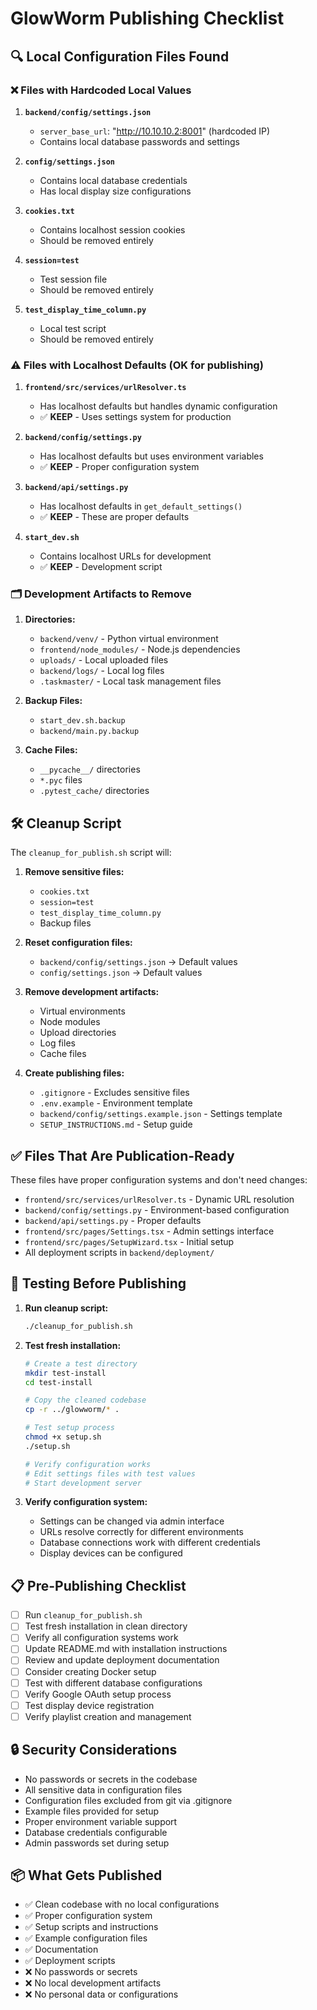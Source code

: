 # GlowWorm Publishing Checklist

## 🔍 Local Configuration Files Found

### ❌ Files with Hardcoded Local Values

1. **`backend/config/settings.json`**
   - `server_base_url`: "http://10.10.10.2:8001" (hardcoded IP)
   - Contains local database passwords and settings

2. **`config/settings.json`**
   - Contains local database credentials
   - Has local display size configurations

3. **`cookies.txt`**
   - Contains localhost session cookies
   - Should be removed entirely

4. **`session=test`**
   - Test session file
   - Should be removed entirely

5. **`test_display_time_column.py`**
   - Local test script
   - Should be removed entirely

### ⚠️ Files with Localhost Defaults (OK for publishing)

1. **`frontend/src/services/urlResolver.ts`**
   - Has localhost defaults but handles dynamic configuration
   - ✅ **KEEP** - Uses settings system for production

2. **`backend/config/settings.py`**
   - Has localhost defaults but uses environment variables
   - ✅ **KEEP** - Proper configuration system

3. **`backend/api/settings.py`**
   - Has localhost defaults in `get_default_settings()`
   - ✅ **KEEP** - These are proper defaults

4. **`start_dev.sh`**
   - Contains localhost URLs for development
   - ✅ **KEEP** - Development script

### 🗂️ Development Artifacts to Remove

1. **Directories:**
   - `backend/venv/` - Python virtual environment
   - `frontend/node_modules/` - Node.js dependencies
   - `uploads/` - Local uploaded files
   - `backend/logs/` - Local log files
   - `.taskmaster/` - Local task management files

2. **Backup Files:**
   - `start_dev.sh.backup`
   - `backend/main.py.backup`

3. **Cache Files:**
   - `__pycache__/` directories
   - `*.pyc` files
   - `.pytest_cache/` directories

## 🛠️ Cleanup Script

The `cleanup_for_publish.sh` script will:

1. **Remove sensitive files:**
   - `cookies.txt`
   - `session=test`
   - `test_display_time_column.py`
   - Backup files

2. **Reset configuration files:**
   - `backend/config/settings.json` → Default values
   - `config/settings.json` → Default values

3. **Remove development artifacts:**
   - Virtual environments
   - Node modules
   - Upload directories
   - Log files
   - Cache files

4. **Create publishing files:**
   - `.gitignore` - Excludes sensitive files
   - `.env.example` - Environment template
   - `backend/config/settings.example.json` - Settings template
   - `SETUP_INSTRUCTIONS.md` - Setup guide

## ✅ Files That Are Publication-Ready

These files have proper configuration systems and don't need changes:

- `frontend/src/services/urlResolver.ts` - Dynamic URL resolution
- `backend/config/settings.py` - Environment-based configuration
- `backend/api/settings.py` - Proper defaults
- `frontend/src/pages/Settings.tsx` - Admin settings interface
- `frontend/src/pages/SetupWizard.tsx` - Initial setup
- All deployment scripts in `backend/deployment/`

## 🚀 Testing Before Publishing

1. **Run cleanup script:**
   ```bash
   ./cleanup_for_publish.sh
   ```

2. **Test fresh installation:**
   ```bash
   # Create a test directory
   mkdir test-install
   cd test-install
   
   # Copy the cleaned codebase
   cp -r ../glowworm/* .
   
   # Test setup process
   chmod +x setup.sh
   ./setup.sh
   
   # Verify configuration works
   # Edit settings files with test values
   # Start development server
   ```

3. **Verify configuration system:**
   - Settings can be changed via admin interface
   - URLs resolve correctly for different environments
   - Database connections work with different credentials
   - Display devices can be configured

## 📋 Pre-Publishing Checklist

- [ ] Run `cleanup_for_publish.sh`
- [ ] Test fresh installation in clean directory
- [ ] Verify all configuration systems work
- [ ] Update README.md with installation instructions
- [ ] Review and update deployment documentation
- [ ] Consider creating Docker setup
- [ ] Test with different database configurations
- [ ] Verify Google OAuth setup process
- [ ] Test display device registration
- [ ] Verify playlist creation and management

## 🔒 Security Considerations

- No passwords or secrets in the codebase
- All sensitive data in configuration files
- Configuration files excluded from git via .gitignore
- Example files provided for setup
- Proper environment variable support
- Database credentials configurable
- Admin passwords set during setup

## 📦 What Gets Published

- ✅ Clean codebase with no local configurations
- ✅ Proper configuration system
- ✅ Setup scripts and instructions
- ✅ Example configuration files
- ✅ Documentation
- ✅ Deployment scripts
- ❌ No passwords or secrets
- ❌ No local development artifacts
- ❌ No personal data or configurations
